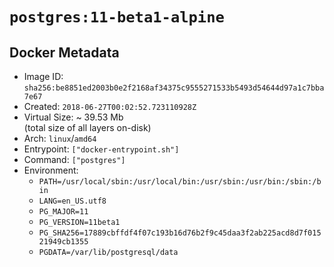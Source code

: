# `postgres:11-beta1-alpine`

## Docker Metadata

- Image ID: `sha256:be8851ed2003b0e2f2168af34375c9555271533b5493d54644d97a1c7bba7e67`
- Created: `2018-06-27T00:02:52.723110928Z`
- Virtual Size: ~ 39.53 Mb  
  (total size of all layers on-disk)
- Arch: `linux`/`amd64`
- Entrypoint: `["docker-entrypoint.sh"]`
- Command: `["postgres"]`
- Environment:
  - `PATH=/usr/local/sbin:/usr/local/bin:/usr/sbin:/usr/bin:/sbin:/bin`
  - `LANG=en_US.utf8`
  - `PG_MAJOR=11`
  - `PG_VERSION=11beta1`
  - `PG_SHA256=17889cbffdf4f07c193b16d76b2f9c45daa3f2ab225acd8d7f01521949cb1355`
  - `PGDATA=/var/lib/postgresql/data`

